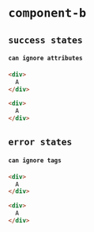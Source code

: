 # `component-b`

## `success states`

####   `can ignore attributes`

```html
<div>
  A
</div>

```

```html
<div>
  A
</div>

```

## `error states`

####   `can ignore tags`

```html
<div>
  A
</div>

```

```html
<div>
  A
</div>

```

